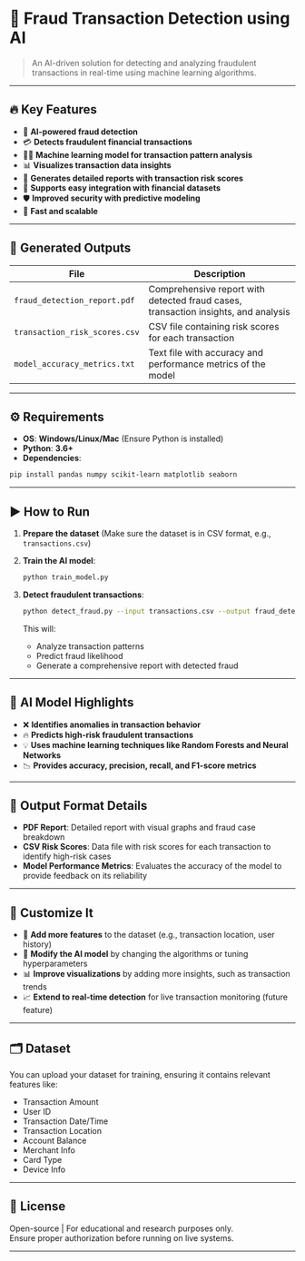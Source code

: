 # 🤖 **Fraud Transaction Detection using AI**  
> An AI-driven solution for detecting and analyzing fraudulent transactions in real-time using machine learning algorithms.

---

## 🔥 **Key Features**

- 🧠 **AI-powered fraud detection**
- 💳 **Detects fraudulent financial transactions**
- 🕵️‍♂️ **Machine learning model for transaction pattern analysis**
- 📊 **Visualizes transaction data insights**
- 📜 **Generates detailed reports with transaction risk scores**
- 🧾 **Supports easy integration with financial datasets**
- 🛡️ **Improved security with predictive modeling**
- 🚀 **Fast and scalable**

---

## 📂 **Generated Outputs**

| File | Description |
|------|-------------|
| `fraud_detection_report.pdf` | Comprehensive report with detected fraud cases, transaction insights, and analysis |
| `transaction_risk_scores.csv` | CSV file containing risk scores for each transaction |
| `model_accuracy_metrics.txt` | Text file with accuracy and performance metrics of the model |

---

## ⚙️ **Requirements**

- **OS**: **Windows/Linux/Mac** (Ensure Python is installed)
- **Python**: **3.6+**
- **Dependencies**:

```bash
pip install pandas numpy scikit-learn matplotlib seaborn
```

---

## ▶️ **How to Run**

1. **Prepare the dataset** (Make sure the dataset is in CSV format, e.g., `transactions.csv`)
   
2. **Train the AI model**:
   ```bash
   python train_model.py
   ```

3. **Detect fraudulent transactions**:
   ```bash
   python detect_fraud.py --input transactions.csv --output fraud_detection_report.pdf
   ```

   This will:
   - Analyze transaction patterns
   - Predict fraud likelihood
   - Generate a comprehensive report with detected fraud

---

## 🧠 **AI Model Highlights**

- ❌ **Identifies anomalies in transaction behavior**
- 🔥 **Predicts high-risk fraudulent transactions**
- 💡 **Uses machine learning techniques like Random Forests and Neural Networks**
- 📉 **Provides accuracy, precision, recall, and F1-score metrics**

---

## 📁 **Output Format Details**

- **PDF Report**: Detailed report with visual graphs and fraud case breakdown
- **CSV Risk Scores**: Data file with risk scores for each transaction to identify high-risk cases
- **Model Performance Metrics**: Evaluates the accuracy of the model to provide feedback on its reliability

---

## 🧩 **Customize It**

- 🎯 **Add more features** to the dataset (e.g., transaction location, user history)
- 🔄 **Modify the AI model** by changing the algorithms or tuning hyperparameters
- 📊 **Improve visualizations** by adding more insights, such as transaction trends
- 📈 **Extend to real-time detection** for live transaction monitoring (future feature)

---

## 🗂️ **Dataset**

You can upload your dataset for training, ensuring it contains relevant features like:
- Transaction Amount
- User ID
- Transaction Date/Time
- Transaction Location
- Account Balance
- Merchant Info
- Card Type
- Device Info

---

## 📜 **License**

Open-source | For educational and research purposes only.  
Ensure proper authorization before running on live systems.

---
